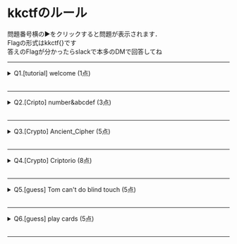 # kkctfのルール
問題番号横の▶をクリックすると問題が表示されます．<br>
Flagの形式はkkctf{}です<br>
答えのFlagが分かったらslackで本多のDMで回答してね<br>

---
<details>
<summary>Q1.[tutorial] welcome (1点) </summary>
まずは正しく回答できるかテストしてみよう．Flagはこれだよ<br><br>
kkctf{w3lcome_2_kkctf_f82mz78}<br><br>

</details>
<br>

---
<details>
<summary>Q2.[Cripto] number&abcdef (3点) </summary>
次の文字列はFlagが何らかの形式で変換されたものらしいよ．僕にはさっぱりだ．<br><br>
6b 6b 63 74 66 7b 61 73 63 69 69 5f 41 53 43 49 49 5f 66 33 6c 30 31 6a 63 6e 34 61 31 37 7d
<br><br>

</details>
<br>

---
<details>
<summary>Q3.[Crypto] Ancient_Cipher (5点) </summary>
文字が書かれた細い紙と変なマークが書かれた紙を渡されたんだけど，これってどういうこと？<br><br>
[Ancient_Cipher.jpg](https://github.com/H0ndh11/CTF/blob/main/%E3%82%BC%E3%83%9F%E7%99%BA%E8%A1%A8%E8%B3%87%E6%96%99/%E5%95%8F%E9%A1%8Cfile%E7%BD%AE%E3%81%8D%E5%A0%B4/Ancient_Cipher.jpg)<br><br>

</details>
<br>

---
<details>
<summary>Q4.[Crypto] Criptorio (8点) </summary>
暗号文だ！こいつを何とかしてくれ！<br><br>
MjcyYTAzNDU2NTZhMDNlN2FiNGQyMWIzY2M3MmVkYTYKSGFzaHRvb2xraXQuY29tCg==<br><br>

</details>
<br>

---
<details>
<summary>Q5.[guess] Tom can't do blind touch (5点) </summary>
友達のトムに答えとなるFlagをブラインドタッチで入力させてみたよ！<br>
ちなみに，キーボードは日本語配列だったよ！<br><br>
jjxrd`VkubsR9yxgV2fubbwe*
<br><br>

</details>
<br>

---
<details>
<summary>Q6.[guess] play cards (5点) </summary>
<br>
ちなみに，キーボードは日本語配列だったよ！<br><br>
jjxrd`VkubsR9yxgV2fubbwe*
<br><br>

</details>
<br>

---